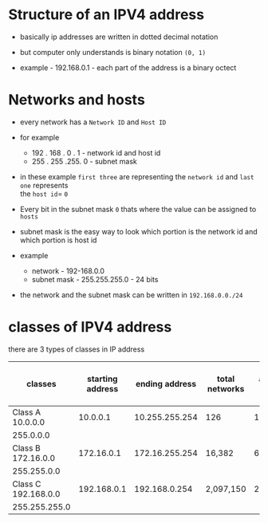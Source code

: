 # Structure of an IPV4 address 

* basically ip addresses are written in dotted decimal notation

* but computer only understands is binary notation `(0, 1)`

* example - 192.168.0.1
      - each part of the address is a binary octect 

# Networks and hosts

* every network has a `Network ID` and `Host ID`

* for example 

    - 192 . 168 . 0 . 1 - network id and host id
    - 255 . 255 .255. 0 - subnet mask

* in these example `first three` are representing the `network id` and `last one` represents       
  the `host id`= `0`

* Every bit in the subnet mask `0` thats where the value can be assigned to `hosts`

* subnet mask is the easy way to look which portion is the network id and which portion is host id

* example  
   * network - 192-168.0.0
   * subnet mask - 255.255.255.0 - 24 bits

* the network and the subnet mask can be written in `192.168.0.0./24`

# classes of IPV4 address

there are 3 types of classes in IP address

| classes | starting address | ending address | total networks | usable addreses per network
| ------ | --------- | -------- | ------- | -------
| Class A 10.0.0.0  |10.0.0.1 | 10.255.255.254 | 126 | 16,777,214
|         255.0.0.0 |
| Class B 172.16.0.0  |172.16.0.1 | 172.16.255.254 | 16,382 | 65,534
|         255.255.0.0 |
| Class C 192.168.0.0  |192.168.0.1 | 192.168.0.254 | 2,097,150 | 254
|         255.255.255.0 |

